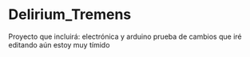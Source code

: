 # Delirium_Tremens
Proyecto que incluirá: electrónica y arduino
prueba de cambios que iré editando
aún estoy muy tímido
